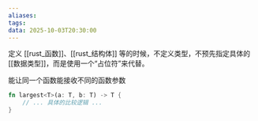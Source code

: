 ```yaml
---
aliases:
tags:
data: 2025-10-03T20:30:00
---
```

定义 [[rust_函数]]、[[rust_结构体]] 等的时候，不定义类型，不预先指定具体的 [[数据类型]]，而是使用一个“占位符”来代替。

能让同一个函数能接收不同的函数参数

```rust
fn largest<T>(a: T, b: T) -> T {
    // ... 具体的比较逻辑 ...
}
```



